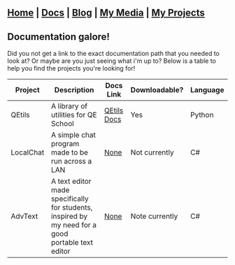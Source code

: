 ## [Home](http://lib-nexus.github.io/site) | [Docs](https://lib-nexus.github.io/site/docs) | [Blog](https://www.youtube.com/watch?v=dQw4w9WgXcQ) | [My Media](https://lib-nexus.github.io/site/my/media) | [My Projects](https://lib-nexus.github.io/site/my/projects)

## Documentation galore!

Did you not get a link to the exact documentation path that you needed to look at? Or maybe are you just seeing what i'm up to? Below is a table to help you find the projects you're looking for!

| Project | Description | Docs Link | Downloadable? | Language |
| --- | --- | --- | --- | --- |
| QEtils | A library of utilities for QE School | [QEtils Docs](https://lib-nexus.github.io/site/docs/QEtils) | Yes | Python |
| LocalChat | A simple chat program made to be run across a LAN | [None](https://lib-nexus.github.io/site/docs/notexist) | Not currently | C# |
| AdvText | A text editor made specifically for students, inspired by my need for a good portable text editor | [None](https://lib-nexus.github.io/site/docs/notexist) | Note currently | C# |
